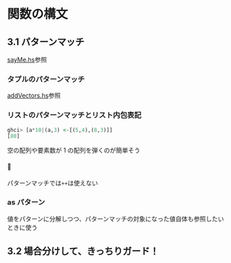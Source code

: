 # 関数の構文

## 3.1 パターンマッチ

[sayMe.hs](./sayMe.hs)参照

### タプルのパターンマッチ

[addVectors.hs](./addVectors.hs)参照

### リストのパターンマッチとリスト内包表記

```hs
ghci> [a*10|(a,3) <-[(5,4),(8,3)]]
[80]
```

空の配列や要素数が 1 の配列を弾くのが簡単そう

#### 🚨

パターンマッチでは`++`は使えない

### as パターン

値をパターンに分解しつつ、パターンマッチの対象になった値自体も参照したいときに使う

## 3.2 場合分けして、きっちりガード！
